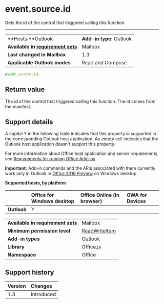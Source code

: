

# event.source.id
Gets the id of the control that triggered calling this function.

****

|||
|:-----|:-----|
|**Hosts:**Outlook|**Add-in type:** Outlook|
|**Available in [requirement sets](../../docs/overview/specify-office-hosts-and-api-requirements.md)**|Mailbox|
|**Last changed in Mailbox**|1.3|
|**Applicable Outlook modes**|Read and Compose|



```js
event.source.id;
```


## Return value

The id of the control that triggered calling this function. The id comes from the manifest.


## Support details


A capital Y in the following table indicates that this property is supported in the corresponding Outlook host application. An empty cell indicates that the Outlook host application doesn't support this property.

For more information about Office host application and server requirements, see [Requirements for running Office Add-ins](../../docs/overview/requirements-for-running-office-add-ins.md).

 **Important:** Add-in commands and the APIs associated with them currently work only in Outlook in [Office 2016 Preview](https://products.office.com/en-us/office-2016-preview) on Windows desktop.


**Supported hosts, by platform**

| |**Office for Windows desktop**|**Office Online (in browser)**|**OWA for Devices**|
|:-----|:-----|:-----|:-----|
|**Outlook**|Y|||

|||
|:-----|:-----|
|**Available in requirement sets**|Mailbox|
|**Minimum permission level**|[ReadWriteItem](http://msdn.microsoft.com/library/5bca69f2-b287-4e19-8f0f-78d896b2a3d3%28Office.15%29.aspx)|
|**Add-in types**|Outlook|
|**Library**|Office.js|
|**Namespace**|Office|

## Support history




|**Version**|**Changes**|
|:-----|:-----|
|1.3|Introduced|
